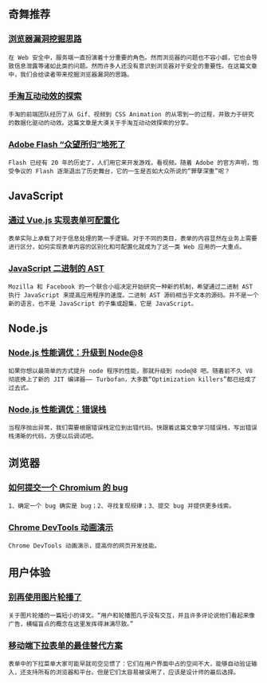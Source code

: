 
## 奇舞推荐

### [浏览器漏洞挖掘思路](https://zhuanlan.zhihu.com/p/28719766)

    在 Web 安全中，服务端一直扮演着十分重要的角色。然而浏览器的问题也不容小觑，它也会导致信息泄露等诸如此类的问题。然而许多人还没有意识到浏览器对于安全的重要性。在这篇文章中，我们会给读者带来挖掘浏览器漏洞的思路。

### [手淘互动动效的探索](http://www.w3cplus.com/animation/animation-exploration-for-taobao-mobile.html)

    手淘的前端团队经历了从 Gif、视频到 CSS Animation 的从零到一的过程，并致力于研究的数据化驱动的动效。这篇文章是大漠关于手淘互动动效探索的分享。

### [Adobe Flash “众望所归”地死了](http://www.freebuf.com/special/144157.html)

    Flash 已经有 20 年的历史了，人们用它来开发游戏，看视频。随着 Adobe 的官方声明，饱受争议的 Flash 逐渐退出了历史舞台，它的一生是否如大众所说的“罪孽深重”呢？

## JavaScript

### [通过 Vue.js 实现表单可配置化](https://mp.weixin.qq.com/s/e3Z9UxnhPa04LIW-GPGJ-A)

    表单实际上承载了对于信息处理的第一手逻辑。对于不同的类目，表单的内容显然在业务上需要进行区分，如何实现表单内容的区别化和可配置化就成为了这一类 Web 应用的一大重点。

### [JavaScript 二进制的 AST](https://github.com/xitu/gold-miner/blob/master/TODO/binary-ast-newsletter-1.md)

    Mozilla 和 Facebook 的一个联合小组决定开始研究一种新的机制，希望通过二进制 AST 执行 JavaScript 来提高应用程序的速度。二进制 AST 源码相当于文本的源码。并不是一个新的语言，也不是 JavaScript 的子集或超集，它是 JavaScript。

## Node.js

### [Node.js 性能调优：升级到 Node@8](https://zhuanlan.zhihu.com/p/28702422)

    如果你想以最简单的方式提升 node 程序的性能，那就升级到 node@8 吧。随着前不久 V8 彻底换上了新的 JIT 编译器—— Turbofan，大多数“Optimization killers”都已经成了过去式。

### [Node.js 性能调优：错误栈](https://zhuanlan.zhihu.com/p/28635475)

    当程序抛出异常，我们需要根据错误栈定位到出错代码。快跟着这篇文章学习错误栈，写出错误栈清晰的代码，方便以后调试吧。

## 浏览器

### [如何提交一个 Chromium 的 bug](http://chaopeng.me/blog/2017/08/21/how-to-report-chromium-issue.html)

    1、确定一个 bug 确实是 bug；2、寻找复现规律；3、提交 bug 并提供更多线索。

### [Chrome DevTools 动画演示](https://zhuanlan.zhihu.com/p/28741678)

    Chrome DevTools 动画演示，提高你的网页开发技能。

## 用户体验

### [别再使用图片轮播了](https://github.com/xitu/gold-miner/blob/master/TODO/dont-use-automatic-image-sliders-or-carousels.md)

    关于图片轮播的一篇短小的译文。“用户和轮播图几乎没有交互，并且许多评论说他们看起来像广告，横幅盲点的概念在这里发挥得淋漓尽致。”

### [移动端下拉表单的最佳替代方案](https://zhuanlan.zhihu.com/p/28583649)

    表单中的下拉菜单大家可能早就司空见惯了：它们在用户界面中占的空间不大，能够自动验证输入，还支持所有的浏览器和平台。但是它们太容易被误用了，应该是设计师的最后选择。

